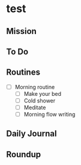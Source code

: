 # test

## Mission

## To Do

## Routines

- [ ] Morning routine
  - [ ] Make your bed
  - [ ] Cold shower
  - [ ] Meditate
  - [ ] Morning flow writing

## Daily Journal

## Roundup
